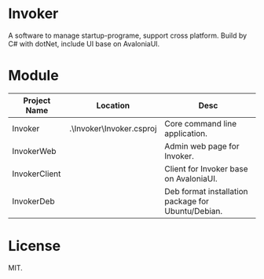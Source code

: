 # Invoker
A software to manage startup-programe, support cross platform. Build by C# with dotNet, include UI base on AvaloniaUI.



# Module

| Project Name  | Location                 | Desc                                               |
| ------------- | ------------------------ | -------------------------------------------------- |
| Invoker       | .\Invoker\Invoker.csproj | Core command line application.                     |
| InvokerWeb    |                          | Admin web page for Invoker.                        |
| InvokerClient |                          | Client for Invoker base on AvaloniaUI.             |
| InvokerDeb    |                          | Deb format installation package for Ubuntu/Debian. |



# License

MIT.
